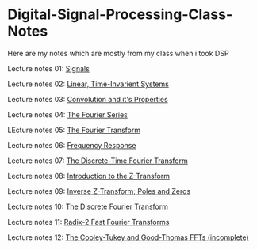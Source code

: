 # Digital-Signal-Processing-Class-Notes
Here are my notes which are mostly from my class when i took DSP

Lecture notes 01: [Signals](Digital_Signal_Processing_Class_Notes/Digital_Signal_Processing_Lecture_01__Signals.pdf) 

Lecture notes 02: [Linear, Time-Invarient Systems](Digital_Signal_Processing_Class_Notes/Digital_Signal_Processing_Lecture_02__Linear,_Time-Invarient_Systems.pdf)

Lecture notes 03: [Convolution and it's Properties](Digital_Signal_Processing_Class_Notes/Digital_Signal_Processing_Lecture_03__Convolution_and_its_Properties.pdf)

Lecture notes 04: [The Fourier Series](Digital_Signal_Processing_Class_Notes/Digital_Signal_Processing_Lecture_04__The_Fourier_Series.pdf)

LEcture notes 05: [The Fourier Transform](Digital_Signal_Processing_Class_Notes/Digital_Signal_Processing_Lecture_05__The_Fourier_Transform.pdf)

Lecture notes 06: [Frequency Response](Digital_Signal_Processing_Class_Notes/Digital_Signal_Processing_Lecture_06__Frequency_Response.pdf)

Lecture notes 07: [The Discrete-Time Fourier Transform](Digital_Signal_Processing_Class_Notes/Digital_Signal_Processing_Lecture_07__The_Discrete-Time_Fourier_Transform.pdf)

Lecture notes 08: [Introduction to the Z-Transform](Digital_Signal_Processing_Class_Notes/Digital_Signal_Processing_Lecture_08__Introduction_to_the_Z-Transform.pdf)

Lecture notes 09: [Inverse Z-Transform; Poles and Zeros](Digital_Signal_Processing_Class_Notes/Digital_Signal_Processing_Lecture_09__Inverse_Z-Transform;_Poles_and_Zeros.pdf)

Lecture notes 10: [The Discrete Fourier Transform](Digital_Signal_Processing_Class_Notes/Digital_Signal_Processing_Lecture_10__The_Discrete_Fourier_Transform.pdf)

Lecture notes 11: [Radix-2 Fast Fourier Transforms](Digital_Signal_Processing_Class_Notes/Digital_Signal_Processing_Lecture_11;_Radix-2_Fast_Fourier_Transforms.pdf)

Lecture notes 12: [The Cooley-Tukey and Good-Thomas FFTs (incomplete)](Digital_Signal_Processing_Class_Notes/Digital_Signal_Processing_Lecture_12;_The_Cooley-Tukey_and_Good-Thomas_FFTs_(Incomplete).pdf)








